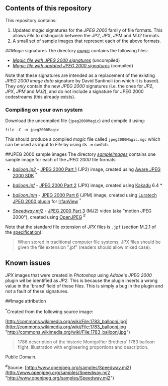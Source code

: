 ## Contents of this repository
This repository contains:

1. Updated *magic* signatures for the *JPEG 2000* family of file formats. This allows *File* to distinguish between the *JP2*, *JPX*, *JPM* and *MJ2* formats. 
2. A small set of sample images that represent each of the above formats.

##*Magic* signatures
The directory [*magic*][magic] contains the following files:

+ [*Magic file with JPEG 2000 signatures*][magicUncompiled] (uncompiled)
+ [*Magic file with updated JPEG 2000 signatures*][magicCompiled] (compiled)

Note that these signatures are intended as a replacement of the existing *JPEG 2000 image data* signature by David Santinoli (on which it is based). They *only* contain the new *JPEG 2000* signatures (i.e. the ones for *JP2*, *JPX*, *JPM* and *MJ2*), and do not include a signature for JPEG 2000 codestreams (this already exists).

### Compiling on your own system
Download the uncompiled file (`jpeg2000Magic`) and compile it using:

`file -C -m jpeg2000Magic`

This should produce a compiled *magic* file called `jpeg2000Magic.mgc` which can be used as input to *File* by using its `-m` switch.

##JPEG 2000 sample images
The directory [*sampleImages*][sampleImages] contains one sample image for each of the *JPEG 2000* file formats:

+ [*balloon.jp2*][sampleJP2] - [JPEG 2000 Part 1][JP2] (JP2) image, created using [Aware JPEG 2000 SDK][Aware] <sup>*</sup>

+ [*balloon.jpf*][sampleJPX] - [JPEG 2000 Part 2][JPX] (JPX) image, created using [Kakadu][Kakadu] 6.4 *

+ [*balloon.jpm*][sampleJPM] - [JPEG 2000 Part 6][JPM] (JPM) image, created using [Luratech JPEG 2000 plugin][Luratech] for [IrfanView][IrfanView] <sup>*</sup>

+ [*Speedway.mj2*][sampleMJ2] - [JPEG 2000 Part 3][MJ2] (MJ2) video (aka "motion JPEG 2000"), created using [OpenJPEG][OpenJPEG] <sup>\#</sup>

Note that the standard file extension of *JPX* files is `.jpf` (section M.2.1 of the [specification][JPX]):

> When stored in traditional computer file systems, JPX files
> should be given the file extension ".jpf" (readers should allow mixed case).

## Known issues
*JPX* images that were created in *Photoshop* using *Adobe*'s *JPEG 2000* plugin wil be identified as *JP2*. This is because the plugin inserts a wrong value in the 'brand' field of these files. This is simply a bug in the plugin and not a fault of these signatures.    

##Image attribution

<sup>*</sup>Created from the following source image: 


[http://commons.wikimedia.org/wiki/File:1783_balloonj.jpg](http://commons.wikimedia.org/wiki/File:1783_balloonj.jpg "http://commons.wikimedia.org/wiki/File:1783_balloonj.jpg")

> 1786 description of the historic Montgolfier Brothers' 1783 balloon flight. Illustration with engineering proportions and description.

Public Domain.

<sup>#</sup>Source: 
[http://www.openjpeg.org/samples/Speedway.mj2](http://www.openjpeg.org/samples/Speedway.mj2 "http://www.openjpeg.org/samples/Speedway.mj2")


[JP2]:http://www.jpeg.org/public/15444-1annexi.pdf
[JPX]:http://www.jpeg.org/public/15444-2annexm.pdf
[JPM]:http://www.jpeg.org/public/fcd15444-6.pdf
[MJ2]:http://www.jpeg.org/public/fcd15444-3.pdf

[Aware]:http://www.aware.com/imaging/jpeg2000sdk.html
[Kakadu]:http://www.kakadusoftware.com/
[Luratech]:https://www.luratech.com/en/products/imaging-solutions/additional-imaging-solutions.html
[IrfanView]:http://www.irfanview.com/
[OpenJPEG]:http://www.openjpeg.org/



[sampleJP2]:https://github.com/bitsgalore/jp2kMagic/tree/master/sampleImages/balloon.jp2
[sampleJPX]:https://github.com/bitsgalore/jp2kMagic/tree/master/sampleImages/balloon.jpf
[sampleJPM]:https://github.com/bitsgalore/jp2kMagic/tree/master/sampleImages/balloon.jpm
[sampleMJ2]:https://github.com/bitsgalore/jp2kMagic/tree/master/sampleImages/Speedway.mj2
[sampleImages]:https://github.com/bitsgalore/jp2kMagic/tree/master/sampleImages/
[magic]:https://github.com/bitsgalore/jp2kMagic/tree/master/magic/

[magicUncompiled]:https://github.com/bitsgalore/jp2kMagic/tree/master/magic/jpeg2000Magic
[magicCompiled]:https://github.com/bitsgalore/jp2kMagic/tree/master/magic/jpeg2000Magic.mgc